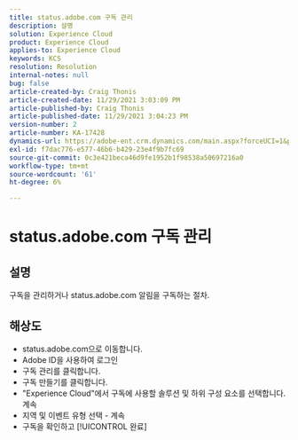 ```yaml
---
title: status.adobe.com 구독 관리
description: 설명
solution: Experience Cloud
product: Experience Cloud
applies-to: Experience Cloud
keywords: KCS
resolution: Resolution
internal-notes: null
bug: false
article-created-by: Craig Thonis
article-created-date: 11/29/2021 3:03:09 PM
article-published-by: Craig Thonis
article-published-date: 11/29/2021 3:04:23 PM
version-number: 2
article-number: KA-17428
dynamics-url: https://adobe-ent.crm.dynamics.com/main.aspx?forceUCI=1&pagetype=entityrecord&etn=knowledgearticle&id=67a8f273-2551-ec11-8c62-00224804ee0d
exl-id: f7dac776-e577-46b6-b429-23e4f9b7fc69
source-git-commit: 0c3e421beca46d9fe1952b1f98538a50697216a0
workflow-type: tm+mt
source-wordcount: '61'
ht-degree: 6%

---
```


# status.adobe.com 구독 관리

## 설명


구독을 관리하거나 status.adobe.com 알림을 구독하는 절차.


## 해상도


- status.adobe.com으로 이동합니다.
- Adobe ID을 사용하여 로그인
- 구독 관리를 클릭합니다.
- 구독 만들기를 클릭합니다.
- &quot;Experience Cloud&quot;에서 구독에 사용할 솔루션 및 하위 구성 요소를 선택합니다. 계속
- 지역 및 이벤트 유형 선택 - 계속
- 구독을 확인하고 [!UICONTROL 완료]
